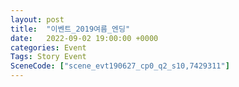 ```yaml
---
layout: post
title:  "이벤트_2019여름_엔딩"
date:   2022-09-02 19:00:00 +0000
categories: Event
Tags: Story Event
SceneCode: ["scene_evt190627_cp0_q2_s10,7429311"]
---
```

